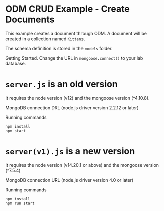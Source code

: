 # ODM CRUD Example - Create Documents
This example creates a document through ODM.  A document will be created in a collection named `Kittens`.

The schema definition is stored in the `models` folder.

Getting Started. Change the URL in `mongoose.connect()` to your lab database.

# `server.js` is an old version
It requires the node version (v12) and the mongoose version (^4.10.8).

MongoDB connection DRL (node.js driver version 2.2.12 or later)

Running commands
```
npm install
npm start
```

# `server(v1).js` is a new version
It requires the node version (v14.20.1 or above) and the mongoose version (^7.5.4)

MongoDB connection URL (node.js driver version 4.0 or later)

Running commands
```
npm install
npm run start
```
